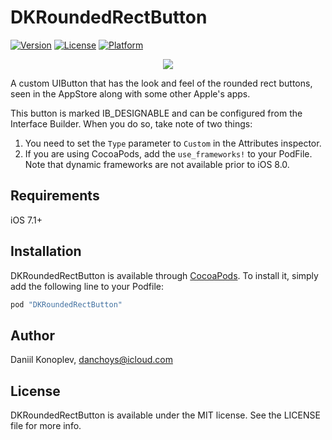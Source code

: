 # DKRoundedRectButton

[![Version](https://img.shields.io/cocoapods/v/DKRoundedRectButton.svg?style=flat)](http://cocoapods.org/pods/DKRoundedRectButton)
[![License](https://img.shields.io/cocoapods/l/DKRoundedRectButton.svg?style=flat)](http://cocoapods.org/pods/DKRoundedRectButton)
[![Platform](https://img.shields.io/cocoapods/p/DKRoundedRectButton.svg?style=flat)](http://cocoapods.org/pods/DKRoundedRectButton)

<p align="center"><img src="http://imgur.com/CEmisEa.gif"/></p>

A custom UIButton that has the look and feel of the rounded rect buttons, seen in the AppStore along with some other Apple's apps.

This button is marked IB_DESIGNABLE and can be configured from the Interface Builder. When you do so, take note of two things:

1. You need to set the `Type` parameter to `Custom` in the Attributes inspector.
2. If you are using CocoaPods, add the `use_frameworks!` to your PodFile. Note that dynamic frameworks are not available prior to iOS 8.0.

## Requirements

iOS 7.1+

## Installation

DKRoundedRectButton is available through [CocoaPods](http://cocoapods.org). To install
it, simply add the following line to your Podfile:

```ruby
pod "DKRoundedRectButton"
```

## Author

Daniil Konoplev, danchoys@icloud.com

## License

DKRoundedRectButton is available under the MIT license. See the LICENSE file for more info.
